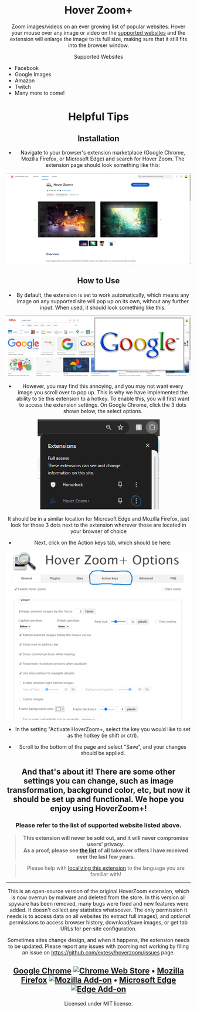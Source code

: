 <div align="center">
  
# Hover Zoom+

Zoom images/videos on an ever growing list of popular websites. Hover your mouse over any image or video on the [supported websites](https://github.com/extesy/hoverzoom/tree/master/plugins) and the extension will enlarge the image to its full size, making sure that it still fits into the browser window.

Supported Websites

<div align="left">
  
- Facebook
- Google Images
- Amazon
- Twitch
- Many more to come!

<div align="center">
  
# Helpful Tips

## Installation 
- Navigate to your browser's extension marketplace (Google Chrome, Mozilla Firefox, or Microsoft Edge) and search for Hover Zoom. The extension page should look something like this:
  
![alt text](Assets/marketplacepage.png)

## How to Use
- By default, the extension is set to work automatically, which means any image on any supported site will pop up on its own, without any further input. When used, it should look something like this:

![alt text](Assets/zoomexample.png)

- However, you may find this annoying, and you may not want every image you scroll over to pop up. This is why we have implemented the ability to tie this extension to a hotkey. To enable this, you will first want to access the extension settings.
On Google Chrome, click the 3 dots shown below, the select options.

![alt text](Assets/extensionsettings.png)

It should be in a similar location for Microsoft Edge and Mozilla Firefox, just look for those 3 dots next to the extension wherever those are located in your browser of choice

- Next, click on the Action keys tab, which should be here:

![alt text](Assets/actionkeys.png)

- In the setting "Activate HoverZoom+, select the key you would like to set as the hotkey (ie shift or ctrl). 

- Scroll to the bottom of the page and select "Save", and your changes should be applied.

## And that's about it! There are some other settings you can change, such as image transformation, background color, etc, but now it should be set up and functional. We hope you enjoy using HoverZoom+!
### Please refer to the list of supported website listed above.


> **This extension will never be sold out, and it will never compromise users' privacy.<br>
> As a proof, please see [the list](https://github.com/extesy/hoverzoom/discussions/670) of all takeover offers I have received over the last few years.**

> Please help with [localizing this extension](https://crowdin.com/project/hoverzoom) to the language you are familiar with!

---

This is an open-source version of the original HoverZoom extension, which is now overrun by malware and deleted from the store. In this version all spyware has been removed, many bugs were fixed and new features were added. It doesn't collect any statistics whatsoever. The only permission it needs is to access data on all websites (to extract full images), and *optional* permissions to access browser history, download/save images, or get tab URLs for per-site configuration.

Sometimes sites change design, and when it happens, the extension needs to be updated. Please report any issues with zooming not working by filing an issue on https://github.com/extesy/hoverzoom/issues page.

[Google Chrome](https://chrome.google.com/webstore/detail/hover-zoom%20/pccckmaobkjjboncdfnnofkonhgpceea) <a href="https://chrome.google.com/webstore/detail/hover-zoom%20/pccckmaobkjjboncdfnnofkonhgpceea" target="_blank"><img alt="Chrome Web Store" src="https://img.shields.io/chrome-web-store/users/pccckmaobkjjboncdfnnofkonhgpceea?color=blue"></a> • [Mozilla Firefox](https://addons.mozilla.org/en-US/firefox/addon/hover-zoom-plus/) <a href="https://addons.mozilla.org/en-US/firefox/addon/hover-zoom-plus/" target="_blank"><img alt="Mozilla Add-on" src="https://img.shields.io/amo/users/hover-zoom-plus"></a> • [Microsoft Edge](https://microsoftedge.microsoft.com/addons/detail/hover-zoom/bnibclmindjpdfiipicpdhljfblkpkml) <a href="https://microsoftedge.microsoft.com/addons/detail/hover-zoom/bnibclmindjpdfiipicpdhljfblkpkml" target="_blank"><img alt="Edge Add-on" src="https://img.shields.io/badge/dynamic/json?label=users&query=%24.activeInstallCount&url=https%3A%2F%2Fmicrosoftedge.microsoft.com%2Faddons%2Fgetproductdetailsbycrxid%2Fbnibclmindjpdfiipicpdhljfblkpkml"></a>
---


Licensed under MIT license.
